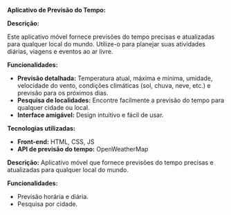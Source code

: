 **Aplicativo de Previsão do Tempo:**

**Descrição:**

Este aplicativo móvel fornece previsões do tempo precisas e atualizadas para qualquer local do mundo. Utilize-o para planejar suas atividades diárias, viagens e eventos ao ar livre.

**Funcionalidades:**

- **Previsão detalhada:** Temperatura atual, máxima e mínima, umidade, velocidade do vento, condições climáticas (sol, chuva, neve, etc.) e previsão para os próximos dias.
- **Pesquisa de localidades:** Encontre facilmente a previsão do tempo para qualquer cidade ou local.
- **Interface amigável:** Design intuitivo e fácil de usar.

**Tecnologias utilizadas:**

- **Front-end:** HTML, CSS, JS
- **API de previsão do tempo:** OpenWeatherMap

**Descrição:**
Aplicativo móvel que fornece previsões do tempo precisas e atualizadas para qualquer local do mundo.

**Funcionalidades:**

- Previsão horária e diária.
- Pesquisa por cidade.
